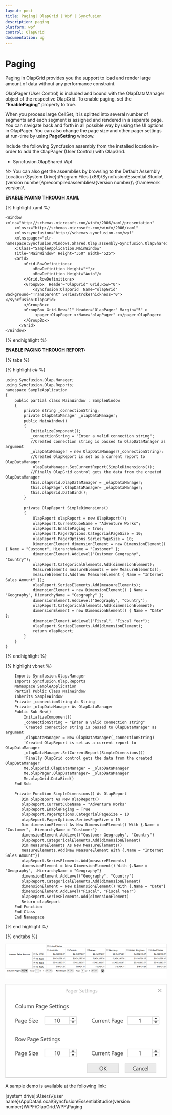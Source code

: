 ```yaml
---
layout: post
title: Paging| OlapGrid | Wpf | Syncfusion
description: paging
platform: wpf
control: OlapGrid
documentation: ug
---
```


# Paging

Paging in OlapGrid provides you the support to load and render large amount of data without any performance constraint.  

OlapPager (User Control) is included and bound with the OlapDataManager object of the respective OlapGrid. To enable paging, set the **"EnablePaging"** property to true.

When you process large CellSet, it is splitted into several number of segments and each segment is assigned and rendered in a separate page. You can navigate back and forth in all possible way by using the UI options in OlapPager. You can also change the page size and other pager settings at run-time by using **PageSetting** window.

Include the following Syncfusion assembly from the installed location in-order to add the OlapPager (User Control) with OlapGrid.
   * Syncfusion.OlapShared.Wpf

N> You can also get the assemblies by browsing to the Default Assembly Location {System Drive}:\Program Files (x86)\Syncfusion\Essential Studio\\{version number}\precompiledassemblies\\{version number}\ {framework version}\

**ENABLE PAGING THROUGH XAML**

{% highlight xaml %}
			
    <Window xmlns="http://schemas.microsoft.com/winfx/2006/xaml/presentation"
        xmlns:x="http://schemas.microsoft.com/winfx/2006/xaml"
        xmlns:syncfusion="http://schemas.syncfusion.com/wpf"
        xmlns:pager="clr-namespace:Syncfusion.Windows.Shared.Olap;assembly=Syncfusion.OlapShared.WPF"
        x:Class="SampleApplication.MainWindow"
	    Title="MainWindow" Height="350" Width="525">
	    <Grid>
            <Grid.RowDefinitions>
                <RowDefinition Height="*"/>
                <RowDefinition Height="Auto"/>
            </Grid.RowDefinitions>
            <GroupBox  Header="OlapGrid" Grid.Row="0">
                <syncfusion:OlapGrid  Name="olapGrid" Background="Transparent" SeriesStrokeThickness="0"></syncfusion:OlapGrid>
            </GroupBox>
            <GroupBox Grid.Row="1" Header="OlapPager" Margin="5" >
                 <pager:OlapPager x:Name="olapPager" ></pager:OlapPager>
            </GroupBox>
          </Grid>
    </Window>
				
{% endhighlight %}

**ENABLE PAGING THROUGH REPORT:**

{% tabs %}

{% highlight c# %}

    using Syncfusion.Olap.Manager;
    using Syncfusion.Olap.Reports;
    namespace SampleApplication
    {
        public partial class MainWindow : SampleWindow
        {
            private string _connectionString;
            private OlapDataManager _olapDataManager;
            public MainWindow()
            {  
               InitializeComponent();
               _connectionString = "Enter a valid connection string";
               //Created connection string is passed to OlapDataManager as argument
               _olapDataManager = new OlapDataManager(_connectionString);
               //Created OlapReport is set as a current report to OlapDataManager
               _olapDataManager.SetCurrentReport(SimpleDimensions());
               //Finally OlapGrid control gets the data from the created OlapDataManager
               this.olapGrid.OlapDataManager = _olapDataManager;
			   this.olapPager.OlapDataManager= _olapDataManager;
			   this.olapGrid.DataBind();
		    }
            
            private OlapReport SimpleDimensions()
            {
                OlapReport olapReport = new OlapReport();
				olapReport.CurrentCubeName = "Adventure Works";
                olapReport.EnablePaging = true;
                olapReport.PagerOptions.CategorialPageSize = 10;
                olapReport.PagerOptions.SeriesPageSize = 10;
                DimensionElement dimensionElement = new DimensionElement() { Name = "Customer", HierarchyName = "Customer" };
                dimensionElement.AddLevel("Customer Geography", "Country");
                olapReport.CategoricalElements.Add(dimensionElement);
                MeasureElements measureElements = new MeasureElements();
                measureElements.Add(new MeasureElement { Name = "Internet Sales Amount" });
                olapReport.SeriesElements.Add(measureElements);
                dimensionElement = new DimensionElement() { Name = "Geography", HierarchyName = "Geography" };
                dimensionElement.AddLevel("Geography", "Country");
                olapReport.CategoricalElements.Add(dimensionElement);
                dimensionElement = new DimensionElement() { Name = "Date" };
                dimensionElement.AddLevel("Fiscal", "Fiscal Year");
                olapReport.SeriesElements.Add(dimensionElement);
                return olapReport;
            }
        }
    }

{% endhighlight %}

{% highlight vbnet %}  

		Imports Syncfusion.Olap.Manager
        Imports Syncfusion.Olap.Reports
        Namespace SampleApplication
        Partial Public Class MainWindow
        Inherits SampleWindow
        Private _connectionString As String
        Private _olapDataManager As OlapDataManager
        Public Sub New()
            InitializeComponent()
            _connectionString = "Enter a valid connection string"
            'Created connection string is passed to OlapDataManager as argument
            _olapDataManager = New OlapDataManager(_connectionString)
            'Created OlapReport is set as a current report to OlapDataManager
            _olapDataManager.SetCurrentReport(SimpleDimensions())
            'Finally OlapGrid control gets the data from the created OlapDataManager
            Me.olapGrid.OlapDataManager = _olapDataManager
            Me.olapPager.OlapDataManager= _olapDataManager
	        Me.olapGrid.DataBind()
		End Sub

		Private Function SimpleDimensions() As OlapReport
           Dim olapReport As New OlapReport()
           olapReport.CurrentCubeName = "Adventure Works"
           olapReport.EnablePaging = True
           olapReport.PagerOptions.CategorialPageSize = 10
           olapReport.PagerOptions.SeriesPageSize = 10
           Dim dimensionElement As New DimensionElement() With {.Name = "Customer", .HierarchyName = "Customer"}
           dimensionElement.AddLevel("Customer Geography", "Country")
           olapReport.CategoricalElements.Add(dimensionElement)
           Dim measureElements As New MeasureElements()
           measureElements.Add(New MeasureElement With {.Name = "Internet Sales Amount"})
           olapReport.SeriesElements.Add(measureElements)
           dimensionElement = New DimensionElement() With {.Name = "Geography", .HierarchyName = "Geography"}
           dimensionElement.AddLevel("Geography", "Country")
           olapReport.CategoricalElements.Add(dimensionElement)
           dimensionElement = New DimensionElement() With {.Name = "Date"}
           dimensionElement.AddLevel("Fiscal", "Fiscal Year")
           olapReport.SeriesElements.Add(dimensionElement)
           Return olapReport
        End Function
        End Class
        End Namespace
				

{% end highlight %}

{% endtabs %}

![](Paging_images/Paging_img1.png)

![](Paging_images/Paging_img2.png)

A sample demo is available at the following link:

[system drive]:\Users\\{user name}\AppData\Local\Syncfusion\EssentialStudio\\{version number}\WPF\OlapGrid.WPF\Paging

